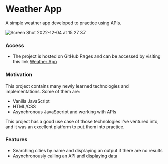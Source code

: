 # Weather App

A simple weather app developed to practice using APIs.

![Screen Shot 2022-12-04 at 15 27 37](https://user-images.githubusercontent.com/96972109/205481533-1be20720-a1da-4324-b846-5593697f3e1c.png)



### Access

- The project is hosted on GitHub Pages and can be accessed by visiting this link [Weather App](https://baha-homidov.github.io/weather-app/)


### Motivation

This project contains many newly learned technologies and implementations. Some of them are:

- Vanilla JavaScript
- HTML/CSS
- Asynchronous JavaSpcript and working with APIs


This project has a good use case of those technologies I've ventured into, and it was an excellent platform to put them into practice.

### Features

- Searching cities by name and displaying an output if there are no results
- Asynchronously calling an API and displaying data

